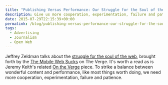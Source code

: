 ```yaml
---
title: "Publishing Versus Performance: Our Struggle for the Soul of the web"
description: Give us more cooperation, experimentation, failure and patience.
date: 2015-07-29T22:15:39+00:00
permalink: /blog/publishing-versus-performance-our-struggle-for-the-soul-of-the-web/
tags:
  - Advertising
  - Journalism
  - Open Web
---
```


Jeffrey Zeldman talks about the [struggle for the soul of the web](http://www.zeldman.com/2015/07/29/publishing-versus-performance-our-struggle-for-the-soul-of-the-web/), brought forth by the [The Mobile Web Sucks](http://www.theverge.com/2015/7/20/9002721/the-mobile-web-sucks) on The Verge. It's worth a read as is Jeremy Keith's related [On the Verge](https://adactio.com/journal/9312) piece. To strike a balance between wonderful content and performance, like most things worth doing, we need more cooperation, experimentation, failure and patience.
